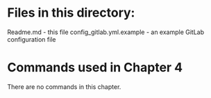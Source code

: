 # Files in this directory:
Readme.md - this file 
config_gitlab.yml.example - an example GitLab configuration file

# Commands used in Chapter 4

 There are no commands in this chapter.

